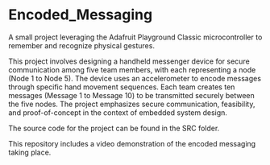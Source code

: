 # Encoded_Messaging
A small project leveraging the Adafruit Playground Classic microcontroller to remember and recognize physical gestures.

This project involves designing a handheld messenger device for secure communication among five team members, with each representing a node (Node 1 to Node 5). The device uses an accelerometer to encode messages through specific hand movement sequences. Each team creates ten messages (Message 1 to Message 10) to be transmitted securely between the five nodes. The project emphasizes secure communication, feasibility, and proof-of-concept in the context of embedded system design.

The source code for the project can be found in the SRC folder.

This repository includes a video demonstration of the encoded messaging taking place.

